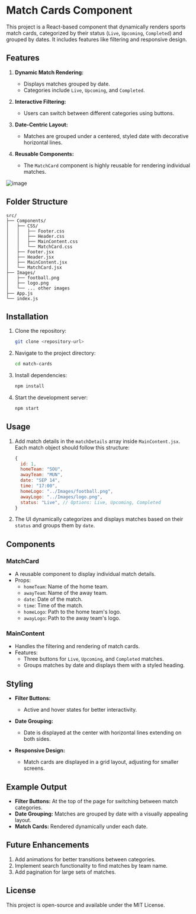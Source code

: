 # Match Cards Component

This project is a React-based component that dynamically renders sports match cards, categorized by their status (`Live`, `Upcoming`, `Completed`) and grouped by dates. It includes features like filtering and responsive design.


## Features

1. **Dynamic Match Rendering:**
   - Displays matches grouped by date.
   - Categories include `Live`, `Upcoming`, and `Completed`.

2. **Interactive Filtering:**
   - Users can switch between different categories using buttons.

3. **Date-Centric Layout:**
   - Matches are grouped under a centered, styled date with decorative horizontal lines.

4. **Reusable Components:**
   - The `MatchCard` component is highly reusable for rendering individual matches.
     
![image](https://github.com/user-attachments/assets/d7a32467-979d-4eab-87a2-5cbd4dddcc02)


## Folder Structure

```
src/
├── Components/
│   ├── CSS/
│   │   ├── Footer.css
│   │   ├── Header.css
│   │   ├── MainContent.css
│   │   └── MatchCard.css
│   ├── Footer.jsx
│   ├── Header.jsx
│   ├── MainContent.jsx
│   └── MatchCard.jsx
├── Images/
│   ├── football.png
│   ├── logo.png
│   └── ... other images
├── App.js
└── index.js
```

## Installation

1. Clone the repository:
   ```bash
   git clone <repository-url>
   ```

2. Navigate to the project directory:
   ```bash
   cd match-cards
   ```

3. Install dependencies:
   ```bash
   npm install
   ```

4. Start the development server:
   ```bash
   npm start
   ```

## Usage

1. Add match details in the `matchDetails` array inside `MainContent.jsx`. Each match object should follow this structure:

   ```javascript
   {
     id: 1,
     homeTeam: "SOU",
     awayTeam: "MUN",
     date: "SEP 14",
     time: "17:00",
     homeLogo: "../Images/football.png",
     awayLogo: "../Images/logo.png",
     status: "Live", // Options: Live, Upcoming, Completed
   }
   ```

2. The UI dynamically categorizes and displays matches based on their `status` and groups them by `date`.

## Components

### MatchCard
- A reusable component to display individual match details.
- Props:
  - `homeTeam`: Name of the home team.
  - `awayTeam`: Name of the away team.
  - `date`: Date of the match.
  - `time`: Time of the match.
  - `homeLogo`: Path to the home team's logo.
  - `awayLogo`: Path to the away team's logo.

### MainContent
- Handles the filtering and rendering of match cards.
- Features:
  - Three buttons for `Live`, `Upcoming`, and `Completed` matches.
  - Groups matches by date and displays them with a styled heading.

## Styling

- **Filter Buttons:**
  - Active and hover states for better interactivity.

- **Date Grouping:**
  - Date is displayed at the center with horizontal lines extending on both sides.
  
- **Responsive Design:**
  - Match cards are displayed in a grid layout, adjusting for smaller screens.

## Example Output

- **Filter Buttons:** At the top of the page for switching between match categories.
- **Date Grouping:** Matches are grouped by date with a visually appealing layout.
- **Match Cards:** Rendered dynamically under each date.

## Future Enhancements

1. Add animations for better transitions between categories.
2. Implement search functionality to find matches by team name.
3. Add pagination for large sets of matches.

## License

This project is open-source and available under the MIT License.
